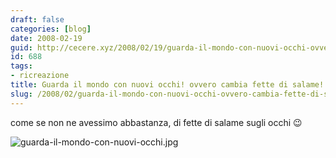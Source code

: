 ```yaml
---
draft: false
categories: [blog]
date: 2008-02-19
guid: http://cecere.xyz/2008/02/19/guarda-il-mondo-con-nuovi-occhi-ovvero-cambia-fette-di-salame/
id: 688
tags:
- ricreazione
title: Guarda il mondo con nuovi occhi! ovvero cambia fette di salame!
slug: /2008/02/guarda-il-mondo-con-nuovi-occhi-ovvero-cambia-fette-di-salame/
---
```


come se non ne avessimo abbastanza, di fette di salame sugli occhi 😉

![guarda-il-mondo-con-nuovi-occhi.jpg](http://cecere.xyz/wp-content/uploads/sites/3/2008/02/guarda-il-mondo-con-nuovi-occhi.jpg)